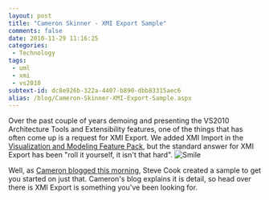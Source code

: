 ```yaml
---
layout: post
title: "Cameron Skinner - XMI Export Sample"
comments: false
date: 2010-11-29 11:16:25
categories:
 - Technology
tags:
 - uml
 - xmi
 - vs2010
subtext-id: dc8e926b-322a-4407-b890-dbb83315aec6
alias: /blog/Cameron-Skinner-XMI-Export-Sample.aspx
---
```



Over the past couple of years demoing and presenting the VS2010 Architecture Tools and Extensibility features, one of the things that has often come up is a request for XMI Export. We added XMI Import in the [Visualization and Modeling Feature Pack](http://msdn.microsoft.com/en-us/library/dd460723.aspx), but the standard answer for XMI Export has been "roll it yourself, it isn't that hard". ![Smile](/images/blog/Windows-Live-Writer/2b50a40ad594/2CC2B878/wlEmoticon-smile.png)

Well, as [Cameron blogged this morning](http://blogs.msdn.com/b/camerons/archive/2010/11/29/xmi-export-sample.aspx), Steve Cook created a sample to get you started on just that. Cameron's blog explains it is detail, so head over there is XMI Export is something you've been looking for.
